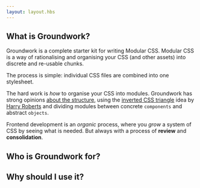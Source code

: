 ```yaml
---
layout: layout.hbs
---
```


## What is Groundwork?

Groundwork is a complete starter kit for writing Modular CSS. Modular CSS is a way of rationalising and organising your CSS (and other assets) into discrete and re-usable chunks.

The process is simple: individual CSS files are combined into one stylesheet.

The hard work is _how_ to organise your CSS into modules. Groundwork has strong opinions [about the structure](/organisation), using the [inverted CSS triangle]() idea by [Harry Roberts](https://twitter.com/csswizardry) and dividing modules between concrete `components` and abstract `objects`.

Frontend development is an _organic_ process, where you _grow_ a system of CSS by seeing what is needed. But always with a process of **review** and **consolidation**. 

## Who is Groundwork for?

## Why should I use it?

